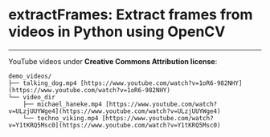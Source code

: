 # extractFrames: Extract frames from videos in Python using OpenCV









---

YouTube videos under **Creative Commons Attribution license**:

~~~
demo_videos/
├── talking_dog.mp4 [https://www.youtube.com/watch?v=1oR6-982NHY](https://www.youtube.com/watch?v=1oR6-982NHY)
└── video_dir
    ├── michael_haneke.mp4 [https://www.youtube.com/watch?v=ULzjUUYWge4](https://www.youtube.com/watch?v=ULzjUUYWge4)
    └── techno_viking.mp4 [https://www.youtube.com/watch?v=Y1tKRQ5Msc0](https://www.youtube.com/watch?v=Y1tKRQ5Msc0)

~~~

